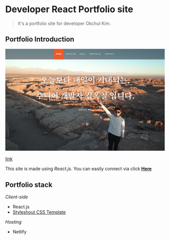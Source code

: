 # Developer React Portfolio site

> It's a portfolio site for developer Okchul Kim.

## Portfolio Introduction

![main_page](./img/main.png)

[link](http://oggy-kim.com)

This site is made using *React.js*. 
You can easily connect via click [**Here**](http://oggy-kim.com)

## Portfolio stack

*Client-side*
* React.js
* [Styleshout CSS Template](http://styleshout.com)

*Hosting*
* Netlify
